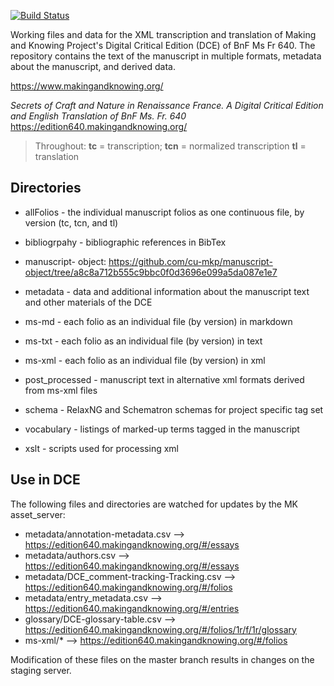 [![Build Status](https://travis-ci.org/cu-mkp/m-k-manuscript-data.svg?branch=master)](https://travis-ci.org/cu-mkp/m-k-manuscript-data)

Working files and data for the XML transcription and translation of Making and Knowing Project's Digital Critical Edition (DCE) of BnF Ms Fr 640. The repository contains the text of the manuscript in multiple formats, metadata about the manuscript, and derived data.

https://www.makingandknowing.org/

_Secrets of Craft and Nature in Renaissance France. A Digital Critical Edition and English Translation of BnF Ms. Fr. 640_
https://edition640.makingandknowing.org/


> Throughout: **tc** = transcription; **tcn** = normalized transcription **tl** = translation


## Directories

- allFolios - the individual manuscript folios as one continuous file, by version (tc, tcn, and tl)

- bibliogrpahy - bibliographic references in BibTex
 
- manuscript- object: https://github.com/cu-mkp/manuscript-object/tree/a8c8a712b555c9bbc0f0d3696e099a5da087e1e7

- metadata - data and additional information about the manuscript text and other materials of the DCE

- ms-md - each folio as an individual file (by version) in markdown

- ms-txt - each folio as an individual file (by version) in text

- ms-xml - each folio as an individual file (by version) in xml

- post_processed - manuscript text in alternative xml formats derived from ms-xml files  

- schema  - RelaxNG and Schematron schemas for project specific tag set

- vocabulary - listings of marked-up terms tagged in the manuscript 

- xslt - scripts used for processing xml



## Use in DCE

The following files and directories are watched for updates by the MK asset_server:

- metadata/annotation-metadata.csv --> https://edition640.makingandknowing.org/#/essays
- metadata/authors.csv --> https://edition640.makingandknowing.org/#/essays
- metadata/DCE_comment-tracking-Tracking.csv --> https://edition640.makingandknowing.org/#/folios
- metadata/entry_metadata.csv --> https://edition640.makingandknowing.org/#/entries
- glossary/DCE-glossary-table.csv --> https://edition640.makingandknowing.org/#/folios/1r/f/1r/glossary
- ms-xml/* --> https://edition640.makingandknowing.org/#/folios

Modification of these files on the master branch results in changes on the staging server.



